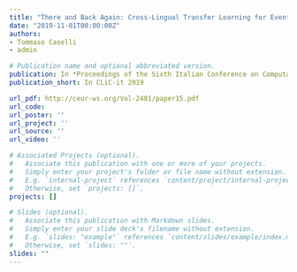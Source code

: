 ```yaml
---
title: "There and Back Again: Cross-Lingual Transfer Learning for Event Detection"
date: "2019-11-01T00:00:00Z"
authors:
- Tommaso Caselli
- admin

# Publication name and optional abbreviated version.
publication: In *Proceedings of the Sixth Italian Conference on Computational Linguistics*
publication_short: In CLiC-it 2019

url_pdf: http://ceur-ws.org/Vol-2481/paper15.pdf
url_code: 
url_poster: ''
url_project: ''
url_source: ''
url_video: ''

# Associated Projects (optional).
#   Associate this publication with one or more of your projects.
#   Simply enter your project's folder or file name without extension.
#   E.g. `internal-project` references `content/project/internal-project/index.md`.
#   Otherwise, set `projects: []`.
projects: []

# Slides (optional).
#   Associate this publication with Markdown slides.
#   Simply enter your slide deck's filename without extension.
#   E.g. `slides: "example"` references `content/slides/example/index.md`.
#   Otherwise, set `slides: ""`.
slides: ""
---
```

